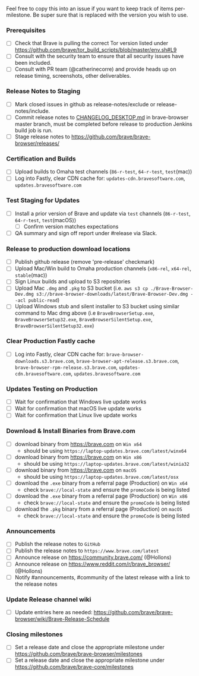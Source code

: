 Feel free to copy this into an issue if you want to keep track of items per-milestone.
Be super sure that <version> is replaced with the version you wish to use.

### Prerequisites

- [ ] Check that Brave is pulling the correct Tor version listed under https://github.com/brave/tor_build_scripts/blob/master/env.sh#L9
- [ ] Consult with the security team to ensure that all security issues have been included.
- [ ] Consult with PR team (@catherinecorre) and provide heads up on release timing, screenshots, other deliverables.

### Release Notes to Staging
- [ ] Mark closed issues in github as release-notes/exclude or release-notes/include.
- [ ] Commit release notes to [CHANGELOG_DESKTOP.md](https://github.com/brave/brave-browser/blob/master/CHANGELOG_DESKTOP.md) in brave-browser master branch, must be completed before release to production Jenkins build job is run.
- [ ] Stage release notes to https://github.com/brave/brave-browser/releases/

### Certification and Builds
- [ ] Upload builds to Omaha test channels (`86-r-test`, `64-r-test`, `test`(mac))
- [ ] Log into Fastly, clear CDN cache for: `updates-cdn.bravesoftware.com`, `updates.bravesoftware.com`

### Test Staging for Updates
- [ ] Install a prior version of Brave and update via `test` channels (`86-r-test`, `64-r-test`, `test`(macOS))
   - [ ] Confirm version matches expectations
- [ ] QA summary and sign off report under #release via Slack.

### Release to production download locations
- [ ] Publish github release (remove 'pre-release' checkmark)
- [ ] Upload Mac/Win build to Omaha production channels (`x86-rel`, `x64-rel`, `stable`(mac))
- [ ] Sign Linux builds and upload to S3 repositories
- [ ] Upload Mac `.dmg` and `.pkg` to S3 bucket (i.e. `aws s3 cp ./Brave-Browser-Dev.dmg s3://brave-browser-downloads/latest/Brave-Browser-Dev.dmg --acl public-read`)
- [ ] Upload Windows stub and silent installer to S3 bucket using similar command to Mac dmg above (i.e `BraveBrowserSetup.exe`, `BraveBrowserSetup32.exe`, `BraveBrowserSilentSetup.exe`, `BraveBrowserSilentSetup32.exe`)

### Clear Production Fastly cache
- [ ] Log into Fastly, clear CDN cache for: `brave-browser-downloads.s3.brave.com`, `brave-browser-apt-release.s3.brave.com`, `brave-browser-rpm-release.s3.brave.com`, `updates-cdn.bravesoftware.com`, `updates.bravesoftware.com`

### Updates Testing on Production
- [ ] Wait for confirmation that Windows live update works
- [ ] Wait for confirmation that macOS live update works
- [ ] Wait for confirmation that Linux live update works

### Download & Install Binaries from Brave.com
- [ ] download binary from https://brave.com on `Win x64`
   - should be using `https://laptop-updates.brave.com/latest/winx64`
- [ ] download binary from https://brave.com on `Win x86`
   - should be using `https://laptop-updates.brave.com/latest/winia32`
- [ ] download binary from https://brave.com on `macOS`
   - should be using `https://laptop-updates.brave.com/latest/osx`
- [ ] download the `.exe` binary from a referral page (Production) on `Win x64`
   - check `brave://local-state` and ensure the `promoCode` is being listed
- [ ] download the `.exe` binary from a referral page (Production) on `Win x86`
   - check `brave://local-state` and ensure the `promoCode` is being listed
- [ ] download the `.pkg` binary from a referral page (Production) on `macOS`
   - check `brave://local-state` and ensure the `promoCode` is being listed

### Announcements
- [ ] Publish the release notes to `GitHub`
- [ ] Publish the release notes to `https://www.brave.com/latest`
- [ ] Announce release on https://community.brave.com/ (@Hollons)
- [ ] Announce release on https://www.reddit.com/r/brave_browser/ (@Hollons)
- [ ] Notify #announcements, #community of the latest release with a link to the release notes

### Update Release channel wiki
- [ ] Update entries here as needed: https://github.com/brave/brave-browser/wiki/Brave-Release-Schedule

### Closing milestones
- [ ] Set a release date and close the appropriate milestone under https://github.com/brave/brave-browser/milestones
- [ ] Set a release date and close the appropriate milestone under https://github.com/brave/brave-core/milestones